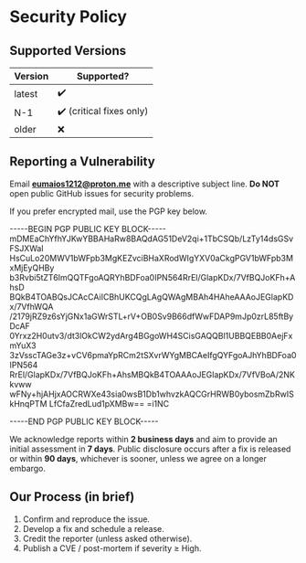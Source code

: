 # Security Policy

## Supported Versions
| Version | Supported?                |
|---------|---------------------------|
| latest  | ✔️                        |
| N-1     | ✔️ (critical fixes only)  |
| older   | ❌                        |

## Reporting a Vulnerability
Email **eumaios1212@proton.me** with a descriptive subject line.
**Do NOT** open public GitHub issues for security problems.

If you prefer encrypted mail, use the PGP key below.

-----BEGIN PGP PUBLIC KEY BLOCK-----
mDMEaChYfhYJKwYBBAHaRw8BAQdAG51DeV2qi+1TbCSQb/LzTy14dsGSvFSJXWal
HsCuLo20MWV1bWFpb3MgKEZvciBHaXRodWIgYXV0aCkgPGV1bWFpb3MxMjEyQHBy
b3Rvbi5tZT6ImQQTFgoAQRYhBDFoa0IPN564RrEl/GlapKDx/7VfBQJoKFh+AhsD
BQkB4TOABQsJCAcCAiICBhUKCQgLAgQWAgMBAh4HAheAAAoJEGlapKDx/7VfhWQA
/2179jRZ9z6sYjGNx1aGWrSTL+rV+OB0Sv9B66dfWwFDAP9mJp0zrL85ftByDcAF
0Yrxz2H0utv3/dt3lOkCW2ydArg4BGgoWH4SCisGAQQBl1UBBQEBB0AejFxmYuX3
3zVsscTAGe3z+vCV6pmaYpRCm2tSXvrWYgMBCAeIfgQYFgoAJhYhBDFoa0IPN564
RrEl/GlapKDx/7VfBQJoKFh+AhsMBQkB4TOAAAoJEGlapKDx/7VfVBoA/2NKkvww
wFNy+hjAHjxAOCRWXe43sia0wsB1Db1whvzkAQCGrHRWB0ybosmZbRwISkHnqPTM
LfCfaZredLud1pXMBw==
=i1NC

-----END PGP PUBLIC KEY BLOCK-----

We acknowledge reports within **2 business days** and aim to provide an
initial assessment in **7 days**.  Public disclosure occurs after a fix
is released or within **90 days**, whichever is sooner, unless we agree
on a longer embargo.

## Our Process (in brief)
1. Confirm and reproduce the issue.
2. Develop a fix and schedule a release.
3. Credit the reporter (unless asked otherwise).
4. Publish a CVE / post-mortem if severity ≥ High.
